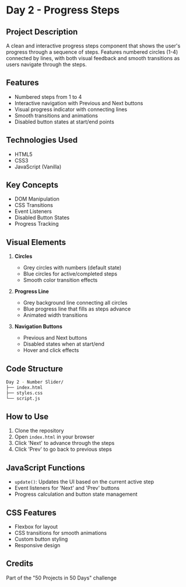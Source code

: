 # Day 2 - Progress Steps

## Project Description
A clean and interactive progress steps component that shows the user's progress through a sequence of steps. Features numbered circles (1-4) connected by lines, with both visual feedback and smooth transitions as users navigate through the steps.

## Features
- Numbered steps from 1 to 4
- Interactive navigation with Previous and Next buttons
- Visual progress indicator with connecting lines
- Smooth transitions and animations
- Disabled button states at start/end points

## Technologies Used
- HTML5
- CSS3
- JavaScript (Vanilla)

## Key Concepts
- DOM Manipulation
- CSS Transitions
- Event Listeners
- Disabled Button States
- Progress Tracking

## Visual Elements
1. **Circles**
   - Grey circles with numbers (default state)
   - Blue circles for active/completed steps
   - Smooth color transition effects

2. **Progress Line**
   - Grey background line connecting all circles
   - Blue progress line that fills as steps advance
   - Animated width transitions

3. **Navigation Buttons**
   - Previous and Next buttons
   - Disabled states when at start/end
   - Hover and click effects

## Code Structure 
```bash
Day 2 - Number Slider/
├── index.html
├── styles.css
└── script.js
```

## How to Use
1. Clone the repository
2. Open `index.html` in your browser
3. Click 'Next' to advance through the steps
4. Click 'Prev' to go back to previous steps

## JavaScript Functions
- `update()`: Updates the UI based on the current active step
- Event listeners for 'Next' and 'Prev' buttons
- Progress calculation and button state management

## CSS Features
- Flexbox for layout
- CSS transitions for smooth animations
- Custom button styling
- Responsive design

## Credits
Part of the "50 Projects in 50 Days" challenge
